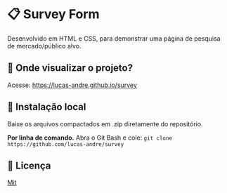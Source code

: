 # 📋 Survey Form

Desenvolvido em HTML e CSS, para demonstrar uma página de pesquisa de mercado/público alvo.  

## 🙂 Onde visualizar o projeto?

Acesse: https://lucas-andre.github.io/survey


## 📂 Instalação local 
Baixe os arquivos compactados em .zip diretamente do repositório.

**Por linha de comando.**
Abra o Git Bash e cole: `git clone https://github.com/lucas-andre/survey`


## 📃 Licença 

[Mit](https://choosealicense.com/licenses/mit/)
